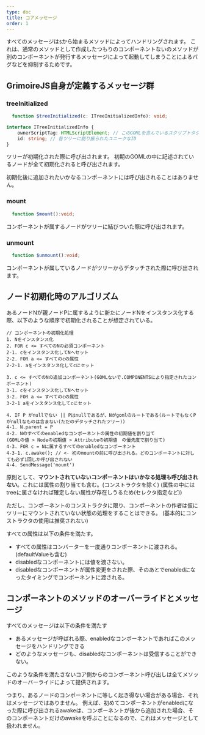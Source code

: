 ```yaml
---
type: doc
title: コアメッセージ
order: 1
---
```


すべてのメッセージは`$`から始まるメソッドによってハンドリングされます。
これは、通常のメソッドとして作成したつもりのコンポーネントないのメソッドが別のコンポーネントが発行するメッセージによって起動してしまうことによるバグなどを抑制するためです。

## GrimoireJS自身が定義するメッセージ群

### treeInitialized

```typescript
  function $treeInitialized(c: ITreeInitializedInfo): void;
```

```typescript
interface ITreeInitializedInfo {
    ownerScriptTag: HTMLScriptElement; // このGOMLを含んでいるスクリプトタグ
    id: string; // 各ツリーに割り振られたユニークなID
}
```

ツリーが初期化された際に呼び出されます。
初期のGOMLの中に記述されているノードが全て初期化されると呼び出されます。

初期化後に追加されたいかなるコンポーネントには呼び出されることはありません。

### mount

```typescript
  function $mount():void;
```

コンポーネントが属するノードがツリーに結びついた際に呼び出されます。

### unmount

```typescript
  function $unmount():void;
```

コンポーネントが属しているノードがツリーからデタッチされた際に呼び出されます。


## ノード初期化時のアルゴリズム

あるノードNが親ノードPに属するように新たにノードNをインスタンス化する際、以下のような順序で初期化されることが想定されている。
```
// コンポーネントの初期化処理
1. Nをインスタンス化
2. FOR c <= すべてのNの必須コンポーネント
2-1. cをインスタンス化してNへセット
2-2. FOR a <= すべてのcの属性
2-2-1. aをインスタンス化してcにセット

3. c <= すべてのNの追加コンポーネント(GOMLないで.COMPONENTSにより指定されたコンポーネント)
3-1. cをインスタンス化してNへセット
3-2. FOR a <= すべてのcの属性
3-2-1 aをインスタンス化してcにセット

4. IF P がnullでない || Pはnullであるが、Nがgomlのルートである(ルートでもなくPがnullなものは含まない(ただのデタッチされたツリー))
4-1. N.parent = P
4-2. Nのすべてのenabledなコンポーネントの属性の初期値を割り当て
(GOMLの値 > Nodeの初期値 > Attributeの初期値　の優先度で割り当て)
4-3. FOR c = Nに属するすべてのenabledなコンポーネント
4-3-1. c.awake(); // <- 初のmountの前に呼び出される。どのコンポーネントに対しても必ず1回しか呼び出されない
4-4. SendMessage('mount') 

```

原則として、**マウントされていないコンポーネントはいかなる処理も呼び出されない**。これには属性の割り当ても含む。(コンストラクタを除く)
(属性の中にはtreeに属さなければ確定しない属性が存在しうるため(セレクタ指定など))

ただし、コンポーネントのコンストラクタに限り、コンポーネントの作者は仮にツリーにマウントされていない状態の処理をすることはできる。
(基本的にコンストラクタの使用は推奨されない)


すべての属性は以下の条件を満たす。
* すべての属性はコンバーターを一度通りコンポーネントに渡される。(defaultValueも含む)
* disabledなコンポーネントには値を渡さない。
* disabledなコンポーネントが属性変更をされた際、そのあとでenabledになったタイミングでコンポーネントに渡される。

## コンポーネントのメソッドのオーバーライドとメッセージ

すべてのメッセージは以下の条件を満たす
* あるメッセージが呼ばれる際、enabledなコンポーネントであればこのメッセージをハンドリングできる
* どのようなメッセージも、disabledなコンポーネントは受信することができない。

このような条件を満たさないコア側からのコンポーネント呼び出しは全てメソッドのオーバーライドによって提供されます。

つまり、あるノードのコンポーネントに等しく起き得ない場合がある場合、それはメッセージではありません。
例えば、初めてコンポーネントがenabledになった際に呼び出されるawakeは、コンポーネントが後から追加された場合、そのコンポーネントだけのawakeを呼ぶことになるので、これはメッセージとして扱われません。
